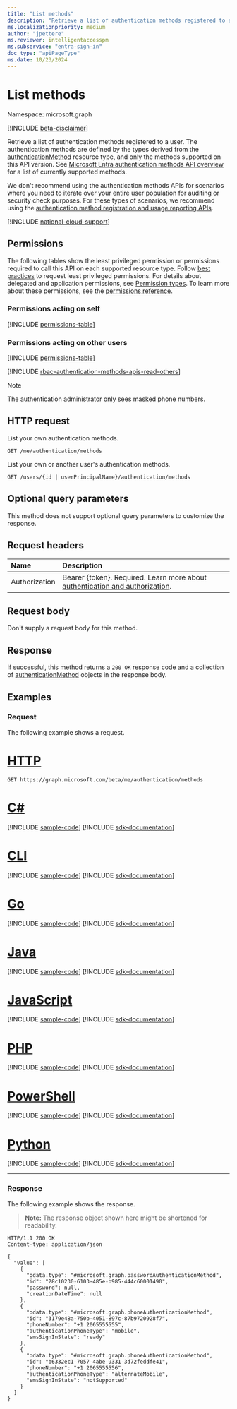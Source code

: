 ```yaml
---
title: "List methods"
description: "Retrieve a list of authentication methods registered to a user."
ms.localizationpriority: medium
author: "jpettere"
ms.reviewer: intelligentaccesspm
ms.subservice: "entra-sign-in"
doc_type: "apiPageType"
ms.date: 10/23/2024
---
```


# List methods

Namespace: microsoft.graph

[!INCLUDE [beta-disclaimer](../../includes/beta-disclaimer.md)]

Retrieve a list of authentication methods registered to a user. The authentication methods are defined by the types derived from the [authenticationMethod](../resources/authenticationmethod.md) resource type, and only the methods supported on this API version. See [Microsoft Entra authentication methods API overview](../resources/authenticationmethods-overview.md) for a list of currently supported methods.

We don't recommend using the authentication methods APIs for scenarios where you need to iterate over your entire user population for auditing or security check purposes. For these types of scenarios, we recommend using the [authentication method registration and usage reporting APIs](../resources/authenticationmethods-usage-insights-overview.md).


[!INCLUDE [national-cloud-support](../../includes/all-clouds.md)]

## Permissions

The following tables show the least privileged permission or permissions required to call this API on each supported resource type. Follow [best practices](/graph/permissions-overview#best-practices-for-using-microsoft-graph-permissions) to request least privileged permissions. For details about delegated and application permissions, see [Permission types](/graph/permissions-overview#permission-types). To learn more about these permissions, see the [permissions reference](/graph/permissions-reference).

### Permissions acting on self

<!-- { "blockType": "ignored"  } // Note: Removing this line will result in the permissions autogeneration tool overwriting the table. -->
[!INCLUDE [permissions-table](../includes/permissions/authentication-list-methods-permissions.md)]

### Permissions acting on other users

<!-- { "blockType": "ignored"  } // Note: Removing this line will result in the permissions autogeneration tool overwriting the table. -->
[!INCLUDE [permissions-table](../includes/permissions/authentication-list-methods-2-permissions.md)]

[!INCLUDE [rbac-authentication-methods-apis-read-others](../includes/rbac-for-apis/rbac-authentication-methods-apis-read-others.md)]

> [!NOTE]
> The authentication administrator only sees masked phone numbers.

## HTTP request

List your own authentication methods.
<!-- { "blockType": "ignored" } -->
``` http
GET /me/authentication/methods
```

List your own or another user's authentication methods.
<!-- { "blockType": "ignored" } -->
``` http
GET /users/{id | userPrincipalName}/authentication/methods
```

## Optional query parameters

This method does not support optional query parameters to customize the response.

## Request headers

| Name      |Description|
|:----------|:----------|
|Authorization|Bearer {token}. Required. Learn more about [authentication and authorization](/graph/auth/auth-concepts).|

## Request body

Don't supply a request body for this method.

## Response

If successful, this method returns a `200 OK` response code and a collection of [authenticationMethod](../resources/authenticationmethod.md) objects in the response body.

## Examples

### Request

The following example shows a request.

# [HTTP](#tab/http)
<!-- {
  "blockType": "request",
  "name": "get_methods"
}-->

```msgraph-interactive
GET https://graph.microsoft.com/beta/me/authentication/methods
```

# [C#](#tab/csharp)
[!INCLUDE [sample-code](../includes/snippets/csharp/get-methods-csharp-snippets.md)]
[!INCLUDE [sdk-documentation](../includes/snippets/snippets-sdk-documentation-link.md)]

# [CLI](#tab/cli)
[!INCLUDE [sample-code](../includes/snippets/cli/get-methods-cli-snippets.md)]
[!INCLUDE [sdk-documentation](../includes/snippets/snippets-sdk-documentation-link.md)]

# [Go](#tab/go)
[!INCLUDE [sample-code](../includes/snippets/go/get-methods-go-snippets.md)]
[!INCLUDE [sdk-documentation](../includes/snippets/snippets-sdk-documentation-link.md)]

# [Java](#tab/java)
[!INCLUDE [sample-code](../includes/snippets/java/get-methods-java-snippets.md)]
[!INCLUDE [sdk-documentation](../includes/snippets/snippets-sdk-documentation-link.md)]

# [JavaScript](#tab/javascript)
[!INCLUDE [sample-code](../includes/snippets/javascript/get-methods-javascript-snippets.md)]
[!INCLUDE [sdk-documentation](../includes/snippets/snippets-sdk-documentation-link.md)]

# [PHP](#tab/php)
[!INCLUDE [sample-code](../includes/snippets/php/get-methods-php-snippets.md)]
[!INCLUDE [sdk-documentation](../includes/snippets/snippets-sdk-documentation-link.md)]

# [PowerShell](#tab/powershell)
[!INCLUDE [sample-code](../includes/snippets/powershell/get-methods-powershell-snippets.md)]
[!INCLUDE [sdk-documentation](../includes/snippets/snippets-sdk-documentation-link.md)]

# [Python](#tab/python)
[!INCLUDE [sample-code](../includes/snippets/python/get-methods-python-snippets.md)]
[!INCLUDE [sdk-documentation](../includes/snippets/snippets-sdk-documentation-link.md)]

---

### Response

The following example shows the response.

> **Note:** The response object shown here might be shortened for readability.

<!-- {
  "blockType": "response",
  "truncated": true,
  "@odata.type": "microsoft.graph.authenticationMethod",
  "isCollection": true
} -->

```http
HTTP/1.1 200 OK
Content-type: application/json

{
  "value": [
    {
      "odata.type": "#microsoft.graph.passwordAuthenticationMethod",
      "id": "28c10230-6103-485e-b985-444c60001490",
      "password": null,
      "creationDateTime": null
    },
    {
      "odata.type": "#microsoft.graph.phoneAuthenticationMethod",
      "id": "3179e48a-750b-4051-897c-87b9720928f7",
      "phoneNumber": "+1 2065555555",
      "authenticationPhoneType": "mobile",
      "smsSignInState": "ready"
    },
    {
      "odata.type": "#microsoft.graph.phoneAuthenticationMethod",
      "id": "b6332ec1-7057-4abe-9331-3d72feddfe41",
      "phoneNumber": "+1 2065555556",
      "authenticationPhoneType": "alternateMobile",
      "smsSignInState": "notSupported"
    }
  ]
}
```

<!-- uuid: 16cd6b66-4b1a-43a1-adaf-3a886856ed98
2019-02-04 14:57:30 UTC -->
<!-- {
  "type": "#page.annotation",
  "description": "List methods",
  "keywords": "",
  "section": "documentation",
  "tocPath": ""
}-->

